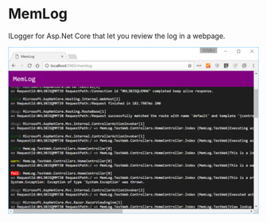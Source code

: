 # MemLog
ILogger for Asp.Net Core that let you review the log in a webpage.

![screenshot](assets/MemLog2.png?raw=true)
